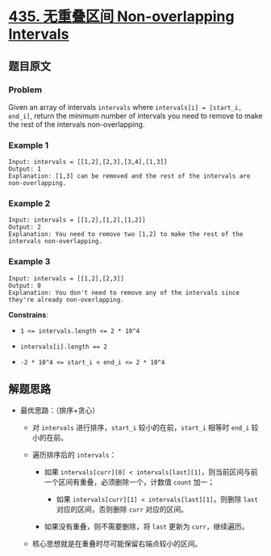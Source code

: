 # [**435. 无重叠区间 Non-overlapping Intervals**](https://leetcode.com/problems/non-overlapping-intervals)

## 题目原文

### Problem

Given an array of intervals `intervals` where `intervals[i] = [start_i, end_i]`, return the minimum number of intervals you need to remove to make the rest of the intervals non-overlapping.

### Example 1

```shell
Input: intervals = [[1,2],[2,3],[3,4],[1,3]]
Output: 1
Explanation: [1,3] can be removed and the rest of the intervals are non-overlapping.
```

### Example 2

```shell
Input: intervals = [[1,2],[1,2],[1,2]]
Output: 2
Explanation: You need to remove two [1,2] to make the rest of the intervals non-overlapping.
```

### Example 3

```shell
Input: intervals = [[1,2],[2,3]]
Output: 0
Explanation: You don't need to remove any of the intervals since they're already non-overlapping.
```

**Constrains**:

- `1 <= intervals.length <= 2 * 10^4`

- `intervals[i].length == 2`

- `-2 * 10^4 <= start_i < end_i <= 2 * 10^4`

## 解题思路

- 最优思路：（排序+贪心）

  - 对 `intervals` 进行排序，`start_i` 较小的在前，`start_i` 相等时 `end_i` 较小的在前。

  - 遍历排序后的 `intervals`：

    - 如果 `intervals[curr][0] < intervals[last][1]`，则当前区间与前一个区间有重叠，必须删除一个，计数值 `count` 加一；

      - 如果 `intervals[curr][1] < intervals[last][1]`，则删除 `last` 对应的区间，否则删除 `curr` 对应的区间。

    - 如果没有重叠，则不需要删除，将 `last` 更新为 `curr`，继续遍历。

  - 核心思想就是在重叠时尽可能保留右端点较小的区间。
